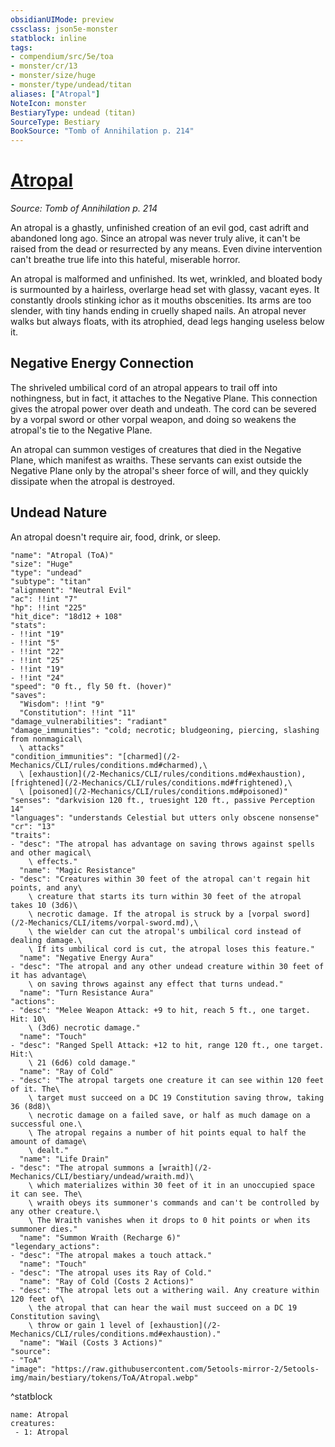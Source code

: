 ```yaml
---
obsidianUIMode: preview
cssclass: json5e-monster
statblock: inline
tags:
- compendium/src/5e/toa
- monster/cr/13
- monster/size/huge
- monster/type/undead/titan
aliases: ["Atropal"]
NoteIcon: monster
BestiaryType: undead (titan)
SourceType: Bestiary
BookSource: "Tomb of Annihilation p. 214"
---
```

# [Atropal](2-Mechanics/CLI/bestiary/undead/atropal-toa.md)
*Source: Tomb of Annihilation p. 214*  

An atropal is a ghastly, unfinished creation of an evil god, cast adrift and abandoned long ago. Since an atropal was never truly alive, it can't be raised from the dead or resurrected by any means. Even divine intervention can't breathe true life into this hateful, miserable horror.

An atropal is malformed and unfinished. Its wet, wrinkled, and bloated body is surmounted by a hairless, overlarge head set with glassy, vacant eyes. It constantly drools stinking ichor as it mouths obscenities. Its arms are too slender, with tiny hands ending in cruelly shaped nails. An atropal never walks but always floats, with its atrophied, dead legs hanging useless below it.

## Negative Energy Connection

The shriveled umbilical cord of an atropal appears to trail off into nothingness, but in fact, it attaches to the Negative Plane. This connection gives the atropal power over death and undeath. The cord can be severed by a vorpal sword or other vorpal weapon, and doing so weakens the atropal's tie to the Negative Plane.

An atropal can summon vestiges of creatures that died in the Negative Plane, which manifest as wraiths. These servants can exist outside the Negative Plane only by the atropal's sheer force of will, and they quickly dissipate when the atropal is destroyed.

## Undead Nature

An atropal doesn't require air, food, drink, or sleep.

```statblock
"name": "Atropal (ToA)"
"size": "Huge"
"type": "undead"
"subtype": "titan"
"alignment": "Neutral Evil"
"ac": !!int "7"
"hp": !!int "225"
"hit_dice": "18d12 + 108"
"stats":
- !!int "19"
- !!int "5"
- !!int "22"
- !!int "25"
- !!int "19"
- !!int "24"
"speed": "0 ft., fly 50 ft. (hover)"
"saves":
  "Wisdom": !!int "9"
  "Constitution": !!int "11"
"damage_vulnerabilities": "radiant"
"damage_immunities": "cold; necrotic; bludgeoning, piercing, slashing from nonmagical\
  \ attacks"
"condition_immunities": "[charmed](/2-Mechanics/CLI/rules/conditions.md#charmed),\
  \ [exhaustion](/2-Mechanics/CLI/rules/conditions.md#exhaustion), [frightened](/2-Mechanics/CLI/rules/conditions.md#frightened),\
  \ [poisoned](/2-Mechanics/CLI/rules/conditions.md#poisoned)"
"senses": "darkvision 120 ft., truesight 120 ft., passive Perception 14"
"languages": "understands Celestial but utters only obscene nonsense"
"cr": "13"
"traits":
- "desc": "The atropal has advantage on saving throws against spells and other magical\
    \ effects."
  "name": "Magic Resistance"
- "desc": "Creatures within 30 feet of the atropal can't regain hit points, and any\
    \ creature that starts its turn within 30 feet of the atropal takes 10 (3d6)\
    \ necrotic damage. If the atropal is struck by a [vorpal sword](/2-Mechanics/CLI/items/vorpal-sword.md),\
    \ the wielder can cut the atropal's umbilical cord instead of dealing damage.\
    \ If its umbilical cord is cut, the atropal loses this feature."
  "name": "Negative Energy Aura"
- "desc": "The atropal and any other undead creature within 30 feet of it has advantage\
    \ on saving throws against any effect that turns undead."
  "name": "Turn Resistance Aura"
"actions":
- "desc": "Melee Weapon Attack: +9 to hit, reach 5 ft., one target. Hit: 10\
    \ (3d6) necrotic damage."
  "name": "Touch"
- "desc": "Ranged Spell Attack: +12 to hit, range 120 ft., one target. Hit:\
    \ 21 (6d6) cold damage."
  "name": "Ray of Cold"
- "desc": "The atropal targets one creature it can see within 120 feet of it. The\
    \ target must succeed on a DC 19 Constitution saving throw, taking 36 (8d8)\
    \ necrotic damage on a failed save, or half as much damage on a successful one.\
    \ The atropal regains a number of hit points equal to half the amount of damage\
    \ dealt."
  "name": "Life Drain"
- "desc": "The atropal summons a [wraith](/2-Mechanics/CLI/bestiary/undead/wraith.md)\
    \ which materializes within 30 feet of it in an unoccupied space it can see. The\
    \ wraith obeys its summoner's commands and can't be controlled by any other creature.\
    \ The Wraith vanishes when it drops to 0 hit points or when its summoner dies."
  "name": "Summon Wraith (Recharge 6)"
"legendary_actions":
- "desc": "The atropal makes a touch attack."
  "name": "Touch"
- "desc": "The atropal uses its Ray of Cold."
  "name": "Ray of Cold (Costs 2 Actions)"
- "desc": "The atropal lets out a withering wail. Any creature within 120 feet of\
    \ the atropal that can hear the wail must succeed on a DC 19 Constitution saving\
    \ throw or gain 1 level of [exhaustion](/2-Mechanics/CLI/rules/conditions.md#exhaustion)."
  "name": "Wail (Costs 3 Actions)"
"source":
- "ToA"
"image": "https://raw.githubusercontent.com/5etools-mirror-2/5etools-img/main/bestiary/tokens/ToA/Atropal.webp"
```
^statblock

```encounter-table
name: Atropal
creatures:
 - 1: Atropal
```